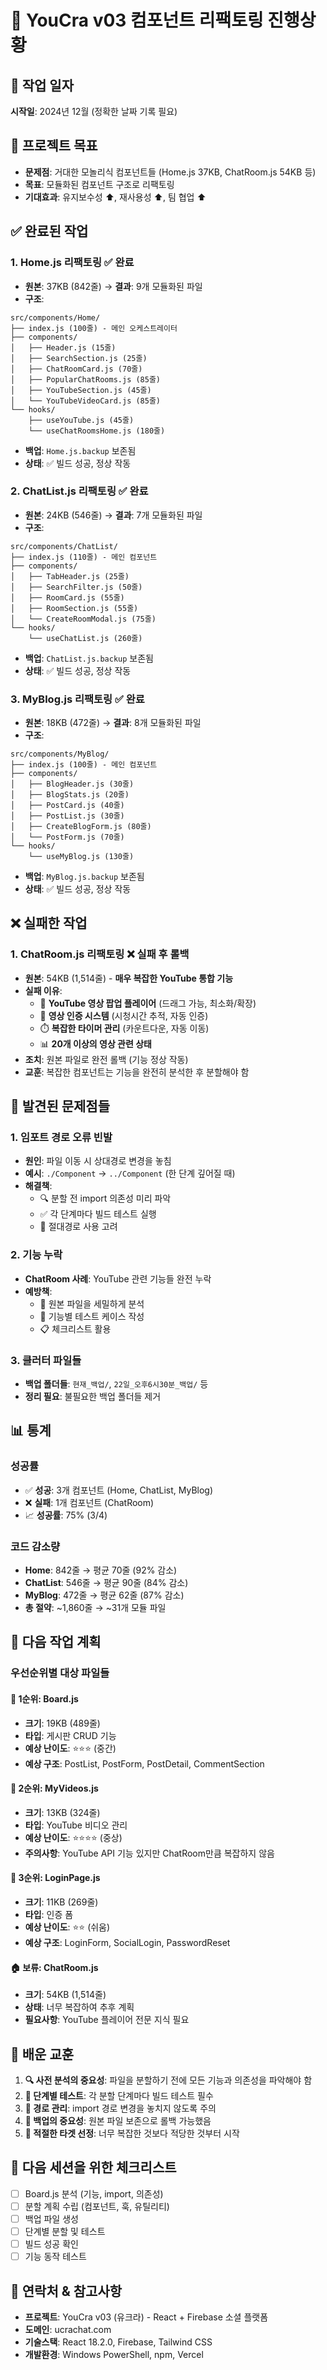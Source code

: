 # 🔄 YouCra v03 컴포넌트 리팩토링 진행상황

## 📅 작업 일자
**시작일**: 2024년 12월 (정확한 날짜 기록 필요)

## 🎯 **프로젝트 목표**
- **문제점**: 거대한 모놀리식 컴포넌트들 (Home.js 37KB, ChatRoom.js 54KB 등)
- **목표**: 모듈화된 컴포넌트 구조로 리팩토링
- **기대효과**: 유지보수성 ⬆️, 재사용성 ⬆️, 팀 협업 ⬆️

## ✅ **완료된 작업**

### 1. **Home.js 리팩토링** ✅ **완료**
- **원본**: 37KB (842줄) → **결과**: 9개 모듈화된 파일
- **구조**:
```
src/components/Home/
├── index.js (100줄) - 메인 오케스트레이터
├── components/
│   ├── Header.js (15줄)
│   ├── SearchSection.js (25줄)
│   ├── ChatRoomCard.js (70줄)
│   ├── PopularChatRooms.js (85줄)
│   ├── YouTubeSection.js (45줄)
│   └── YouTubeVideoCard.js (85줄)
└── hooks/
    ├── useYouTube.js (45줄)
    └── useChatRoomsHome.js (180줄)
```
- **백업**: `Home.js.backup` 보존됨
- **상태**: ✅ 빌드 성공, 정상 작동

### 2. **ChatList.js 리팩토링** ✅ **완료**
- **원본**: 24KB (546줄) → **결과**: 7개 모듈화된 파일
- **구조**:
```
src/components/ChatList/
├── index.js (110줄) - 메인 컴포넌트
├── components/
│   ├── TabHeader.js (25줄)
│   ├── SearchFilter.js (50줄)
│   ├── RoomCard.js (55줄)
│   ├── RoomSection.js (55줄)
│   └── CreateRoomModal.js (75줄)
└── hooks/
    └── useChatList.js (260줄)
```
- **백업**: `ChatList.js.backup` 보존됨
- **상태**: ✅ 빌드 성공, 정상 작동

### 3. **MyBlog.js 리팩토링** ✅ **완료**
- **원본**: 18KB (472줄) → **결과**: 8개 모듈화된 파일
- **구조**:
```
src/components/MyBlog/
├── index.js (100줄) - 메인 컴포넌트
├── components/
│   ├── BlogHeader.js (30줄)
│   ├── BlogStats.js (20줄)
│   ├── PostCard.js (40줄)
│   ├── PostList.js (30줄)
│   ├── CreateBlogForm.js (80줄)
│   └── PostForm.js (70줄)
└── hooks/
    └── useMyBlog.js (130줄)
```
- **백업**: `MyBlog.js.backup` 보존됨  
- **상태**: ✅ 빌드 성공, 정상 작동

## ❌ **실패한 작업**

### 1. **ChatRoom.js 리팩토링** ❌ **실패 후 롤백**
- **원본**: 54KB (1,514줄) - **매우 복잡한 YouTube 통합 기능**
- **실패 이유**: 
  - 🎥 **YouTube 영상 팝업 플레이어** (드래그 가능, 최소화/확장)
  - 🎯 **영상 인증 시스템** (시청시간 추적, 자동 인증)
  - ⏱️ **복잡한 타이머 관리** (카운트다운, 자동 이동)
  - 📊 **20개 이상의 영상 관련 상태**
- **조치**: 원본 파일로 완전 롤백 (기능 정상 작동)
- **교훈**: 복잡한 컴포넌트는 기능을 완전히 분석한 후 분할해야 함

## 🚨 **발견된 문제점들**

### 1. **임포트 경로 오류 빈발**
- **원인**: 파일 이동 시 상대경로 변경을 놓침 
- **예시**: `./Component` → `../Component` (한 단계 깊어질 때)
- **해결책**: 
  - 🔍 분할 전 import 의존성 미리 파악
  - ✅ 각 단계마다 빌드 테스트 실행
  - 📂 절대경로 사용 고려

### 2. **기능 누락**
- **ChatRoom 사례**: YouTube 관련 기능들 완전 누락
- **예방책**: 
  - 📖 원본 파일을 세밀하게 분석
  - 🧪 기능별 테스트 케이스 작성
  - 📋 체크리스트 활용

### 3. **클러터 파일들**
- **백업 폴더들**: `현재_백업/`, `22일_오후6시30분_백업/` 등
- **정리 필요**: 불필요한 백업 폴더들 제거

## 📊 **통계**

### **성공률**
- ✅ **성공**: 3개 컴포넌트 (Home, ChatList, MyBlog)
- ❌ **실패**: 1개 컴포넌트 (ChatRoom)
- 📈 **성공률**: 75% (3/4)

### **코드 감소량**
- **Home**: 842줄 → 평균 70줄 (92% 감소)
- **ChatList**: 546줄 → 평균 90줄 (84% 감소)  
- **MyBlog**: 472줄 → 평균 62줄 (87% 감소)
- **총 절약**: ~1,860줄 → ~31개 모듈 파일

## 🎯 **다음 작업 계획**

### **우선순위별 대상 파일들**

#### 🥇 **1순위: Board.js**
- **크기**: 19KB (489줄)
- **타입**: 게시판 CRUD 기능
- **예상 난이도**: ⭐⭐⭐ (중간)
- **예상 구조**: PostList, PostForm, PostDetail, CommentSection

#### 🥈 **2순위: MyVideos.js** 
- **크기**: 13KB (324줄)
- **타입**: YouTube 비디오 관리
- **예상 난이도**: ⭐⭐⭐⭐ (중상)
- **주의사항**: YouTube API 기능 있지만 ChatRoom만큼 복잡하지 않음

#### 🥉 **3순위: LoginPage.js**
- **크기**: 11KB (269줄)  
- **타입**: 인증 폼
- **예상 난이도**: ⭐⭐ (쉬움)
- **예상 구조**: LoginForm, SocialLogin, PasswordReset

#### **🏠 보류: ChatRoom.js**
- **크기**: 54KB (1,514줄)
- **상태**: 너무 복잡하여 추후 계획
- **필요사항**: YouTube 플레이어 전문 지식 필요

## 📝 **배운 교훈**

1. **🔍 사전 분석의 중요성**: 파일을 분할하기 전에 모든 기능과 의존성을 파악해야 함
2. **🧪 단계별 테스트**: 각 분할 단계마다 빌드 테스트 필수
3. **📂 경로 관리**: import 경로 변경을 놓치지 않도록 주의
4. **💾 백업의 중요성**: 원본 파일 보존으로 롤백 가능했음
5. **🎯 적절한 타겟 선정**: 너무 복잡한 것보다 적당한 것부터 시작

## 🔄 **다음 세션을 위한 체크리스트**

- [ ] Board.js 분석 (기능, import, 의존성)
- [ ] 분할 계획 수립 (컴포넌트, 훅, 유틸리티)
- [ ] 백업 파일 생성
- [ ] 단계별 분할 및 테스트
- [ ] 빌드 성공 확인
- [ ] 기능 동작 테스트

## 📧 **연락처 & 참고사항**
- **프로젝트**: YouCra v03 (유크라) - React + Firebase 소셜 플랫폼
- **도메인**: ucrachat.com
- **기술스택**: React 18.2.0, Firebase, Tailwind CSS
- **개발환경**: Windows PowerShell, npm, Vercel 